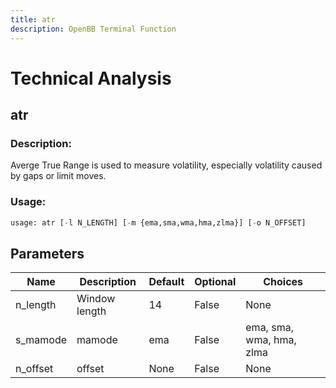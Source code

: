 ```yaml
---
title: atr
description: OpenBB Terminal Function
---
```


# Technical Analysis

## atr

### Description: 

Averge True Range is used to measure volatility, especially volatility caused by gaps or limit moves.

### Usage: 
```python
usage: atr [-l N_LENGTH] [-m {ema,sma,wma,hma,zlma}] [-o N_OFFSET]
```

## Parameters

| Name | Description | Default | Optional | Choices |
| ---- | ----------- | ------- | -------- | ------- |
| n_length | Window length | 14 | False | None |
| s_mamode | mamode | ema | False | ema, sma, wma, hma, zlma |
| n_offset | offset | None | False | None |


